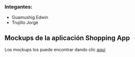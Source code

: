 ### Integantes:
 * Guamushig Edwin
 * Trujillo Jorge


## Mockups de la aplicación **Shopping App**


Los mockups los puede encontrar dando clic [aqui](https://www.figma.com/proto/cLpwzfXgcZmRXJvX2TYulF/Aplicacion-Movil?node-id=14%3A0&scaling=min-zoom)
